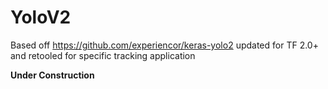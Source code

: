 # YoloV2
Based off https://github.com/experiencor/keras-yolo2 updated for TF 2.0+ and retooled for specific tracking application

**Under Construction**
